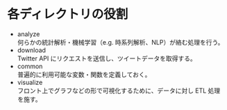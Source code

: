 # 各ディレクトリの役割

- analyze \
  何らかの統計解析・機械学習（e.g. 時系列解析、NLP）が絡む処理を行う。
- download \
  Twitter API にリクエストを送信し、ツイートデータを取得する。
- common \
  普遍的に利用可能な変数・関数を定義しておく。
- visualize \
  フロント上でグラフなどの形で可視化するために、データに対し ETL 処理を施す。
